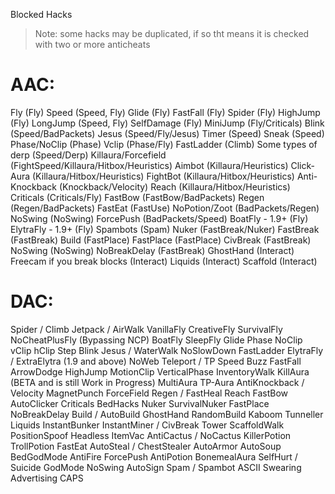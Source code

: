 Blocked Hacks

> Note: some hacks may be duplicated, if so tht means it is checked with two or more anticheats

# AAC:

Fly (Fly)
Speed (Speed, Fly)
Glide (Fly)
FastFall (Fly)
Spider (Fly)
HighJump (Fly)
LongJump (Speed, Fly)
SelfDamage (Fly)
MiniJump (Fly/Criticals)
Blink (Speed/BadPackets)
Jesus (Speed/Fly/Jesus)
Timer (Speed)
Sneak (Speed)
Phase/NoClip (Phase)
Vclip (Phase/Fly)
FastLadder (Climb)
Some types of derp (Speed/Derp)
Killaura/Forcefield (FightSpeed/Killaura/Hitbox/Heuristics)
Aimbot (Killaura/Heuristics)
Click-Aura (Killaura/Hitbox/Heuristics)
FightBot (Killaura/Hitbox/Heuristics)
Anti-Knockback (Knockback/Velocity)
Reach (Killaura/Hitbox/Heuristics)
Criticals (Criticals/Fly)
FastBow (FastBow/BadPackets)
Regen (Regen/BadPackets)
FastEat (FastUse)
NoPotion/Zoot (BadPackets/Regen)
NoSwing (NoSwing)
ForcePush (BadPackets/Speed)
BoatFly - 1.9+ (Fly)
ElytraFly - 1.9+ (Fly)
Spambots (Spam)
Nuker (FastBreak/Nuker)
FastBreak (FastBreak)
Build (FastPlace)
FastPlace (FastPlace)
CivBreak (FastBreak)
NoSwing (NoSwing)
NoBreakDelay (FastBreak)
GhostHand (Interact)
Freecam if you break blocks (Interact)
Liquids (Interact)
Scaffold (Interact)

# DAC:

Spider / Climb
Jetpack / AirWalk
VanillaFly
CreativeFly
SurvivalFly
NoCheatPlusFly (Bypassing NCP)
BoatFly
SleepFly
Glide
Phase
NoClip
vClip
hClip
Step
Blink
Jesus / WaterWalk
NoSlowDown
FastLadder
ElytraFly / ExtraElytra (1.9 and above)
NoWeb
Teleport / TP
Speed
Buzz
FastFall
ArrowDodge
HighJump
MotionClip
VerticalPhase
InventoryWalk
KillAura (BETA and is still Work in Progress)
MultiAura
TP-Aura
AntiKnockback / Velocity
MagnetPunch
ForceField
Regen / FastHeal
Reach
FastBow
AutoClicker
Criticals
BedHacks
Nuker
SurvivalNuker
FastPlace
NoBreakDelay
Build / AutoBuild
GhostHand
RandomBuild
Kaboom
Tunneller
Liquids
InstantBunker
InstantMiner / CivBreak
Tower
ScaffoldWalk
PositionSpoof
Headless
ItemVac
AntiCactus / NoCactus
KillerPotion
TrollPotion
FastEat
AutoSteal / ChestStealer
AutoArmor
AutoSoup
BedGodMode
AntiFire
ForcePush
AntiPotion
BonemealAura
SelfHurt / Suicide
GodMode
NoSwing
AutoSign
Spam / Spambot
ASCII
Swearing
Advertising
CAPS
